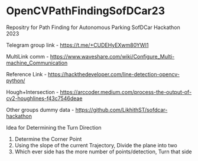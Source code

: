 # OpenCVPathFindingSofDCar23
Repositry for Path Finding for Autonomous Parking SofDCar Hackathon 2023

Telegram group link - https://t.me/+CUDEHyEXwm80YWI1

MultiLink comm - https://www.waveshare.com/wiki/Configure_Multi-machine_Communication

Reference Link - https://hackthedeveloper.com/line-detection-opencv-python/

Hough+Intersection - https://arccoder.medium.com/process-the-output-of-cv2-houghlines-f43c7546deae

Other groups dummy data - https://github.com/LikhithST/sofdcar-hackathon


Idea for Determining the Turn Direction
1. Determine the Corner Point
2. Using the slope of the current Trajectory, Divide the plane into two
3. Which ever side has the more number of points/detection, Turn that side
